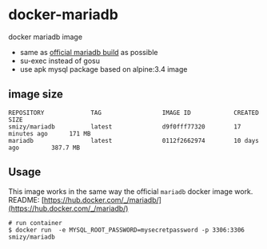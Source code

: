 # docker-mariadb

docker mariadb image 

* same as [official mariadb build](https://hub.docker.com/_/mariadb/) as possible
* su-exec instead of gosu
* use apk mysql package based on alpine:3.4 image

## image size

```
REPOSITORY             TAG                 IMAGE ID            CREATED             SIZE
smizy/mariadb          latest              d9f0fff77320        17 minutes ago      171 MB
mariadb                latest              0112f2662974        10 days ago         387.7 MB
```

## Usage

This image works in the same way the official `mariadb` docker image work.
README: [https://hub.docker.com/_/mariadb/](https://hub.docker.com/_/mariadb/)

```
# run container
$ docker run  -e MYSQL_ROOT_PASSWORD=mysecretpassword -p 3306:3306  smizy/mariadb
```